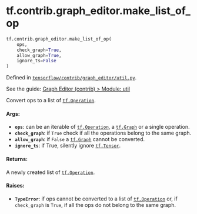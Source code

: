 <div itemscope itemtype="http://developers.google.com/ReferenceObject">
<meta itemprop="name" content="tf.contrib.graph_editor.make_list_of_op" />
<meta itemprop="path" content="Stable" />
</div>

# tf.contrib.graph_editor.make_list_of_op

``` python
tf.contrib.graph_editor.make_list_of_op(
    ops,
    check_graph=True,
    allow_graph=True,
    ignore_ts=False
)
```



Defined in [`tensorflow/contrib/graph_editor/util.py`](https://www.tensorflow.org/code/tensorflow/contrib/graph_editor/util.py).

See the guide: [Graph Editor (contrib) > Module: util](../../../../../api_guides/python/contrib.graph_editor.md#Module_util)

Convert ops to a list of <a href="../../../tf/Operation.md"><code>tf.Operation</code></a>.

#### Args:

* <b>`ops`</b>: can be an iterable of <a href="../../../tf/Operation.md"><code>tf.Operation</code></a>, a <a href="../../../tf/Graph.md"><code>tf.Graph</code></a> or a single
    operation.
* <b>`check_graph`</b>: if `True` check if all the operations belong to the same graph.
* <b>`allow_graph`</b>: if `False` a <a href="../../../tf/Graph.md"><code>tf.Graph</code></a> cannot be converted.
* <b>`ignore_ts`</b>: if True, silently ignore <a href="../../../tf/Tensor.md"><code>tf.Tensor</code></a>.

#### Returns:

A newly created list of <a href="../../../tf/Operation.md"><code>tf.Operation</code></a>.

#### Raises:

* <b>`TypeError`</b>: if ops cannot be converted to a list of <a href="../../../tf/Operation.md"><code>tf.Operation</code></a> or,
   if `check_graph` is `True`, if all the ops do not belong to the
   same graph.